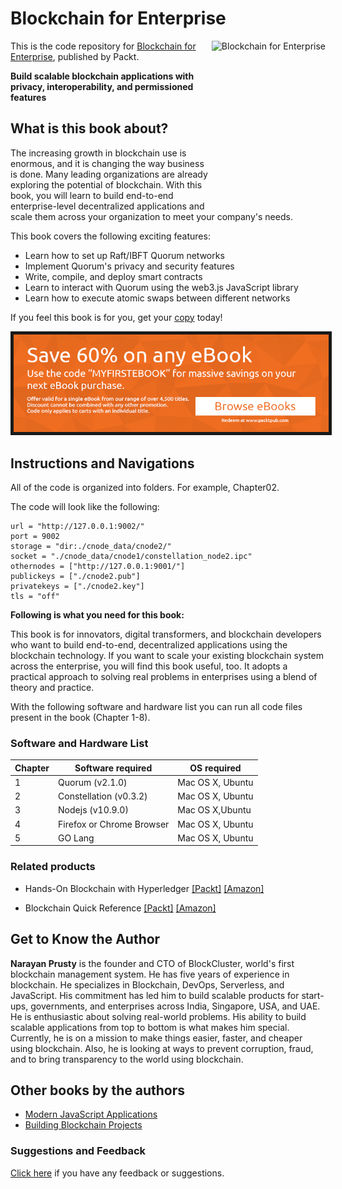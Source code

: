 # Blockchain for Enterprise

<a href="https://www.packtpub.com/big-data-and-business-intelligence/blockchain-enterprise?utm_source=github&utm_medium=repository&utm_campaign=9781788479745"><img src="https://www.packtpub.com/sites/default/files/B08593.png" alt=" Blockchain for Enterprise" height="256px" align="right"></a>

This is the code repository for [Blockchain for Enterprise](https://www.packtpub.com/big-data-and-business-intelligence/blockchain-enterprise?utm_source=github&utm_medium=repository&utm_campaign=9781788479745), published by Packt.

**Build scalable blockchain applications with privacy, interoperability, and permissioned features**

## What is this book about?
The increasing growth in blockchain use is enormous, and it is changing the way business is done. Many leading organizations are already exploring the potential of blockchain. With this book, you will learn to build end-to-end enterprise-level decentralized applications and scale them across your organization to meet your company's needs. 

This book covers the following exciting features:
* Learn how to set up Raft/IBFT Quorum networks
* Implement Quorum's privacy and security features
* Write, compile, and deploy smart contracts
* Learn to interact with Quorum using the web3.js JavaScript library
* Learn how to execute atomic swaps between different networks

If you feel this book is for you, get your [copy](https://www.amazon.com/dp/1788479742) today!

<a href="https://www.packtpub.com/?utm_source=github&utm_medium=banner&utm_campaign=GitHubBanner"><img src="https://raw.githubusercontent.com/PacktPublishing/GitHub/master/GitHub.png" 
alt="https://www.packtpub.com/" border="5" /></a>


## Instructions and Navigations
All of the code is organized into folders. For example, Chapter02.

The code will look like the following:
```
url = "http://127.0.0.1:9002/"
port = 9002
storage = "dir:./cnode_data/cnode2/"
socket = "./cnode_data/cnode1/constellation_node2.ipc"
othernodes = ["http://127.0.0.1:9001/"]
publickeys = ["./cnode2.pub"]
privatekeys = ["./cnode2.key"]
tls = "off"
```

**Following is what you need for this book:**

This book is for innovators, digital transformers, and blockchain developers who want to build end-to-end, decentralized applications using the blockchain technology. If you want to scale your existing blockchain system across the enterprise, you will find this book useful, too. It adopts a practical approach to solving real problems in enterprises using a blend of theory and practice.

With the following software and hardware list you can run all code files present in the book (Chapter 1-8).

### Software and Hardware List

| Chapter  | Software required                   | OS required      |
| -------- | ------------------------------------| -----------------|
| 1        | Quorum (v2.1.0)                     | Mac OS X, Ubuntu |
| 2        | Constellation (v0.3.2)              | Mac OS X, Ubuntu |
| 3        | Nodejs (v10.9.0)                    | Mac OS X,Ubuntu  |
| 4        | Firefox or Chrome Browser           | Mac OS X, Ubuntu |
| 5        | GO Lang                             | Mac OS X, Ubuntu |





### Related products <Other books you may enjoy>
* Hands-On Blockchain with Hyperledger [[Packt]](https://www.packtpub.com/big-data-and-business-intelligence/hands-blockchain-hyperledger?utm_source=github&utm_medium=repository&utm_campaign=9781788994521) [[Amazon]](https://www.amazon.com/dp/1788994523)

* Blockchain Quick Reference [[Packt]](https://www.packtpub.com/big-data-and-business-intelligence/blockchain-quick-reference?utm_source=github&utm_medium=repository&utm_campaign=9781788995788) [[Amazon]](https://www.amazon.com/dp/1788995783)

## Get to Know the Author
**Narayan Prusty** is the founder and CTO of BlockCluster, world's first blockchain management system. He has five years of experience in blockchain. He specializes in Blockchain, DevOps, Serverless, and JavaScript. His commitment has led him to build scalable products for start-ups, governments, and enterprises across India, Singapore, USA, and UAE. He is enthusiastic about solving real-world problems. His ability to build scalable applications from top to bottom is what makes him special. Currently, he is on a mission to make things easier, faster, and cheaper using blockchain. Also, he is looking at ways to prevent corruption, fraud, and to bring transparency to the world using blockchain.



## Other books by the authors
* [Modern JavaScript Applications](https://www.packtpub.com/web-development/modern-javascript-applications?utm_source=github&utm_medium=repository&utm_campaign=9781785881442)
* [Building Blockchain Projects](https://www.packtpub.com/big-data-and-business-intelligence/building-blockchain-projects?utm_source=github&utm_medium=repository&utm_campaign=9781787122147)

### Suggestions and Feedback
[Click here](https://docs.google.com/forms/d/e/1FAIpQLSdy7dATC6QmEL81FIUuymZ0Wy9vH1jHkvpY57OiMeKGqib_Ow/viewform) if you have any feedback or suggestions.
